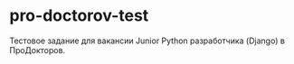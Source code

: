# pro-doctorov-test

Тестовое задание для вакансии Junior Python разработчика (Django) в ПроДокторов.
